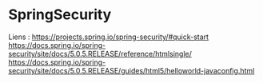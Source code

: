 # SpringSecurity

Liens : 
https://projects.spring.io/spring-security/#quick-start
https://docs.spring.io/spring-security/site/docs/5.0.5.RELEASE/reference/htmlsingle/
https://docs.spring.io/spring-security/site/docs/5.0.5.RELEASE/guides/html5/helloworld-javaconfig.html



